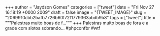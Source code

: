
+++
author = "Jaydson Gomes"
categories = ["tweet"]
date = "Fri Nov 27 16:18:19 +0000 2009"
draft = false
image = "{TWEET_IMAGE}"
slug = "2069910cbb2bafb7726b60f72f1779363abdb9b8"
tags = ["tweet"]
title = """Palestras muito boas de f..."""
+++
Palestras muito boas de fora e a grade com slotos sobrando... #phpconfbr #wtf
